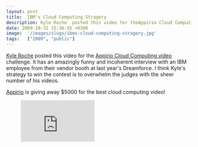 ```yaml
---
layout: post
title:  IBM's Cloud Computing Stragery
description: Kyle Roche  posted this video for theAppirio Cloud Computing video challenge. It has an amazingly funny and incoherent interview with an IBM employee from their vendor booth at last years Dreamforce. I think Kyles strategy to win the contest is to overwhelm the judges with the sheer number of his videos. Appirio  is giving away $5000 for the best cloud computing video!
date: 2009-10-31 15:36:55 +0300
image:  '/images/slugs/ibms-cloud-computing-stragery.jpg'
tags:   ["2009", "public"]
---
```

<p><a href="http://www.kyleroche.com" target="_blank">Kyle Roche</a> posted this video for the <a href="/2009/10/02/win-5000-dollars-from-appirio-for-2-minute-video/" target="_blank">Appirio Cloud Computing video</a> challenge. It has an amazingly funny and incoherent interview with an IBM employee from their vendor booth at last year's Dreamforce. I think Kyle's strategy to win the contest is to overwhelm the judges with the sheer number of his videos.</p>
<p><a href="http://dreamforce.appirio.com/" target="_blank">Appirio</a> is giving away $5000 for the best cloud computing video!</p>
<figure class="kg-card kg-embed-card"><iframe width="200" height="113" src="https://www.youtube.com/embed/1s5MFRiS2Qo?feature=oembed" frameborder="0" allow="accelerometer; autoplay; clipboard-write; encrypted-media; gyroscope; picture-in-picture" allowfullscreen></iframe></figure>
